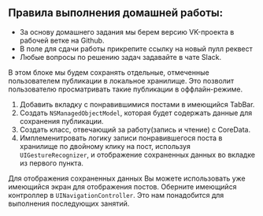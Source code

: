 ## Правила выполнения домашней работы:
* За основу домашнего задания мы берем версию VK-проекта в рабочей ветке на Github. 
* В поле для сдачи работы прикрепите ссылку на новый пулл реквест
* Любые вопросы по решению задач задавайте в чате Slack.

В этом блоке мы будем сохранять отдельные, отмеченные пользователем публикации в локальное хранилище. 
Это позволит пользователю просматривать такие публикации в оффлайн-режиме.

 1. Добавить вкладку с понравившимися постами в имеющийся TabBar.
 2. Создать `NSManagedObjectModel`, которая будет содержать данные для сохранения публикации.
 3. Создать класс, отвечающий за работу(запись и чтение) с CoreData.
 4. Имплеменитровать логику записи понравившегося поста в хранилище по двойному клику на пост, используя `UIGestureRecognizer`, 
 и отображение сохраненных данных во вкладке из первого пункта. 
 
 Для отображения сохраненных данных Вы можете использовать уже имеющийся экран для отображения постов. Оберните имеющийся контроллер в `UINavigationController`. 
 Это нам понадобится для выполнения последующих занятий.
